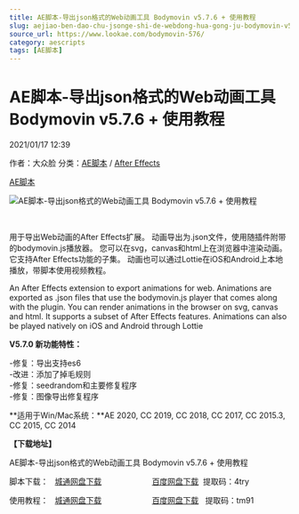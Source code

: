 ```yaml
---
title: AE脚本-导出json格式的Web动画工具 Bodymovin v5.7.6 + 使用教程
slug: aejiao-ben-dao-chu-jsonge-shi-de-webdong-hua-gong-ju-bodymovin-v5-7-6-shi-yong-jiao-cheng
source_url: https://www.lookae.com/bodymovin-576/
category: aescripts
tags: [AE脚本]
---
```

# AE脚本-导出json格式的Web动画工具 Bodymovin v5.7.6 + 使用教程

2021/01/17 12:39

作者：大众脸
分类：[AE脚本](https://www.lookae.com/after-effects/aescripts/) / [After Effects](https://www.lookae.com/after-effects/)

[AE脚本](https://www.lookae.com/tag/ae%e8%84%9a%e6%9c%ac/)

![AE脚本-导出json格式的Web动画工具 Bodymovin v5.7.6 + 使用教程](https://www.lookae.com/wp-content/uploads/2019/04/Bodymovin.jpg "AE脚本-导出json格式的Web动画工具 Bodymovin v5.7.6 + 使用教程-LookAE.com")

﻿

用于导出Web动画的After Effects扩展。 动画导出为.json文件，使用随插件附带的bodymovin.js播放器。 您可以在svg，canvas和html上在浏览器中渲染动画。 它支持After Effects功能的子集。 动画也可以通过Lottie在iOS和Android上本地播放，带脚本使用视频教程。

An After Effects extension to export animations for web. Animations are exported as .json files that use the bodymovin.js player that comes along with the plugin. You can render animations in the browser on svg, canvas and html. It supports a subset of After Effects features. Animations can also be played natively on iOS and Android through Lottie

**V5.7.0 新功能特性：**

-修复：导出支持es6  
-改进：添加了掉毛规则  
-修复：seedrandom和主要修复程序  
-修复：图像导出修复程序

**适用于Win/Mac系统：**AE 2020, CC 2019, CC 2018, CC 2017, CC 2015.3, CC 2015, CC 2014

**【下载地址】**

AE脚本-导出json格式的Web动画工具 Bodymovin v5.7.6 + 使用教程

脚本下载：   [城通网盘下载](https://089u.com/file/680462-479373116)                       [百度网盘下载](https://pan.baidu.com/s/1P7wRPj_ZV1lrtXCKPJC0tg)  提取码：4try

使用教程：   [城通网盘下载](https://lookae.ctfile.com/fs/680462-382843706)                       [百度网盘下载](https://pan.baidu.com/s/1qGkQJb27DRqeeOMZ-73uKg)   提取码：tm91

